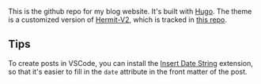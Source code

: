 This is the github repo for my blog website. It's built with [Hugo](https://gohugo.io/). The theme is a customized version of [Hermit-V2](https://github.com/1bl4z3r/hermit-V2), which is tracked in [this repo](https://github.com/Xinyu-Li-123/customized-hermit-V2/tree/main).

## Tips

To create posts in VSCode, you can install the [Insert Date String](https://marketplace.visualstudio.com/items?itemName=jsynowiec.vscode-insertdatestring) extension, so that it's easier to fill in the `date` attribute in the front matter of the post.

